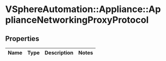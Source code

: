 # VSphereAutomation::Appliance::ApplianceNetworkingProxyProtocol

## Properties
Name | Type | Description | Notes
------------ | ------------- | ------------- | -------------


